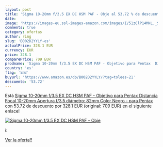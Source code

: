```yaml
---
layout: post
title: 'Sigma 10-20mm f/3.5 EX DC HSM PAF - Obje al 53.72 % de descuento'
date: 
image: 'https://images-eu.ssl-images-amazon.com/images/I/51zClP14MNL._SL200_.jpg'
comments: true
category: ofertas
author: ring
slug: 'B002D2YYLY-es'
actualPrice: 328.1 EUR
currency: EUR
price: 328.1
comparePrice: 709 EUR
prodname: 'Sigma 10-20mm f/3.5 EX DC HSM PAF - Objetivo para Pentax  Distancia Focal 10-20mm  Apertura f/3.5  diámetro: 82mm  Color Negro - para Pentax'
country: 'es'
flag: '🇪🇸'
buyurl: 'https://www.amazon.es/dp/B002D2YYLY/?tag=tolees-21'
descuento: '53.72'
---
```


Está [Sigma 10-20mm f/3.5 EX DC HSM PAF - Objetivo para Pentax  Distancia Focal 10-20mm  Apertura f/3.5  diámetro: 82mm  Color Negro - para Pentax](https://www.amazon.es/dp/B002D2YYLY/?tag=tolees-21) con 53.72 de descuento por 328.1 EUR (original: 709 EUR) en el siguiente enlace!

[![Sigma 10-20mm f/3.5 EX DC HSM PAF - Obje](https://images-eu.ssl-images-amazon.com/images/I/51zClP14MNL._SL200_.jpg)](https://www.amazon.es/dp/B002D2YYLY/?tag=tolees-21)

ℹ️:


[Ver la oferta!!](https://www.amazon.es/dp/B002D2YYLY/?tag=tolees-21)

